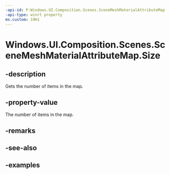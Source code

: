 ```yaml
---
-api-id: P:Windows.UI.Composition.Scenes.SceneMeshMaterialAttributeMap.Size
-api-type: winrt property
ms.custom: 19H1
---
```


<!-- Property syntax.
public uint Size { get; }
-->

# Windows.UI.Composition.Scenes.SceneMeshMaterialAttributeMap.Size

## -description

Gets the number of items in the map.



## -property-value

The number of items in the map.

## -remarks

## -see-also

## -examples

